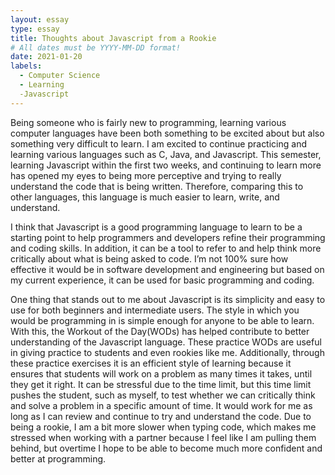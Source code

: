 ```yaml
---
layout: essay
type: essay
title: Thoughts about Javascript from a Rookie
# All dates must be YYYY-MM-DD format!
date: 2021-01-20
labels:
  - Computer Science
  - Learning
  -Javascript
---
```


Being someone who is fairly new to programming, learning various computer languages have been both something to be excited about but also something very difficult to learn. I am excited to continue practicing and learning various languages such as C, Java, and Javascript. This semester, learning Javascript within the first two weeks, and continuing to learn more has opened my eyes to being more perceptive and trying to really understand the code that is being written. Therefore, comparing this to other languages, this language is much easier to learn, write, and understand. 

I think that Javascript is a good programming language to learn to be a starting point to help programmers and developers refine their programming and coding skills. In addition, it can be a tool to refer to and help think more critically about what is being asked to code. I’m not 100% sure how effective it would be in software development and engineering but based on my current experience, it can be used for basic programming and coding.

One thing that stands out to me about Javascript is its simplicity and easy to use for both beginners and intermediate users. The style in which you would be programming in is simple enough for anyone to be able to learn. With this, the Workout of the Day(WODs) has helped contribute to better understanding of the Javascript language. These practice WODs are useful in giving practice to students and even rookies like me. Additionally, through these practice exercises it is an efficient style of learning because it ensures that students will work on a problem as many times it takes, until they get it right. It can be stressful due to the time limit, but this time limit pushes the student, such as myself, to test whether we can critically think and solve a problem in a specific amount of time. It would work for me as long as I can review and continue to try and understand the code. Due to being a rookie, I am a bit more slower when typing code, which makes me stressed when working with a partner because I feel like I am pulling them behind, but overtime I hope to be able to become much more confident and better at programming.
